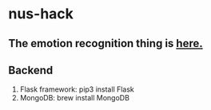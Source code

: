 # nus-hack
## The emotion recognition thing is [here.](https://github.com/omar178/Emotion-recognition)

## Backend
1. Flask framework: pip3 install Flask
2. MongoDB: brew install MongoDB
